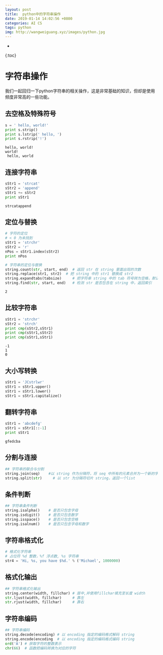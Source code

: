 ```yaml
---
layout: post
title:  python中的字符串操作
date: 2019-01-14 14:02:56 +0800
categories: AI CS
tags: python  
img: http://wangweiguang.xyz/images/python.jpg
---
```



* 
{:toc}


# 字符串操作

我们一起回归一下python字符串的相关操作，这是非常基础的知识，但却是使用频度非常高的一些功能。

## 去空格及特殊符号


```python
s = ' hello, world!'
print s.strip()
print s.lstrip(' hello, ')
print s.rstrip('!')
```

    hello, world!
    world!
     hello, world


## 连接字符串


```python
sStr1 = 'strcat'
sStr2 = 'append'
sStr1 += sStr2
print sStr1
```

    strcatappend


## 定位与替换


```python
# 字符的定位
# < 0 为未找到
sStr1 = 'strchr'
sStr2 = 'r'
nPos = sStr1.index(sStr2)
print nPos

# 字符串的定位与替换
string.count(str, start, end)  # 返回 str 在 string 里面出现的次数
string.replace(str1, str2)  # 把 string 中的 str1 替换成 str2
string.expandtabs(tabsize)     # 把字符串 string 中的 tab 符号转为空格，默认为8。
string.find(str, start, end)   # 检测 str 是否包含在 string 中，返回索引
```

    2


## 比较字符串


```python
sStr1 = 'strchr'
sStr2 = 'strch'
print cmp(sStr2,sStr1)
print cmp(sStr1,sStr2)
print cmp(sStr1,sStr1)
```

    -1
    1
    0


## 大小写转换


```python
sStr1 = 'JCstrlwr'
sStr1 = sStr1.upper()
sStr1 = sStr1.lower()
sStr1 = sStr1.capitalize()
```

## 翻转字符串


```python
sStr1 = 'abcdefg'
sStr1 = sStr1[::-1]
print sStr1
```

    gfedcba


## 分割与连接


```python
## 字符串的联合与分割
string.join(seq)    #以 string 作为分隔符，将 seq 中所有的元素合并为一个新的字符串
string.split(str)     # 以 str 为分隔符切片 string，返回一个list
```

## 条件判断


```python
## 字符串条件判断
string.isalpha()    # 是否只包含字母
string.isdigit()    # 是否只包含数字
string.isspace()    # 是否只包含空格
string.isalnum()    # 是否只包含字母和数字
```

## 字符串格式化


```python
# 格式化字符串
# 占位符 %d 整数，%f 浮点数, %s 字符串
str4 = 'Hi, %s, you have $%d.' % ('Michael', 1000000)
```

## 格式化输出


```python
## 字符串格式化输出
string.center(width, fillchar) # 居中,并使用fillchar填充至长度 width
str.ljust(width, fillchar)     # 靠左
str.rjust(width, fillchar)     # 靠右
```

## 字符串编码


```python
## 字符串编码
string.decode(encoding) # 以 encoding 指定的编码格式解码 string
string.encode(encoding  # 以 encoding 指定的编码格式编码 string
ord('A') # 获取字符的整数表示
chr(66)  # 函数把编码转换为对应的字符  
```

